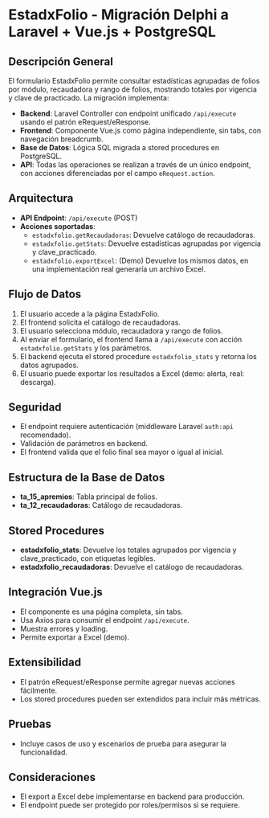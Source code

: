 # EstadxFolio - Migración Delphi a Laravel + Vue.js + PostgreSQL

## Descripción General
El formulario EstadxFolio permite consultar estadísticas agrupadas de folios por módulo, recaudadora y rango de folios, mostrando totales por vigencia y clave de practicado. La migración implementa:

- **Backend**: Laravel Controller con endpoint unificado `/api/execute` usando el patrón eRequest/eResponse.
- **Frontend**: Componente Vue.js como página independiente, sin tabs, con navegación breadcrumb.
- **Base de Datos**: Lógica SQL migrada a stored procedures en PostgreSQL.
- **API**: Todas las operaciones se realizan a través de un único endpoint, con acciones diferenciadas por el campo `eRequest.action`.

## Arquitectura
- **API Endpoint**: `/api/execute` (POST)
- **Acciones soportadas**:
    - `estadxfolio.getRecaudadoras`: Devuelve catálogo de recaudadoras.
    - `estadxfolio.getStats`: Devuelve estadísticas agrupadas por vigencia y clave_practicado.
    - `estadxfolio.exportExcel`: (Demo) Devuelve los mismos datos, en una implementación real generaría un archivo Excel.

## Flujo de Datos
1. El usuario accede a la página EstadxFolio.
2. El frontend solicita el catálogo de recaudadoras.
3. El usuario selecciona módulo, recaudadora y rango de folios.
4. Al enviar el formulario, el frontend llama a `/api/execute` con acción `estadxfolio.getStats` y los parámetros.
5. El backend ejecuta el stored procedure `estadxfolio_stats` y retorna los datos agrupados.
6. El usuario puede exportar los resultados a Excel (demo: alerta, real: descarga).

## Seguridad
- El endpoint requiere autenticación (middleware Laravel `auth:api` recomendado).
- Validación de parámetros en backend.
- El frontend valida que el folio final sea mayor o igual al inicial.

## Estructura de la Base de Datos
- **ta_15_apremios**: Tabla principal de folios.
- **ta_12_recaudadoras**: Catálogo de recaudadoras.

## Stored Procedures
- **estadxfolio_stats**: Devuelve los totales agrupados por vigencia y clave_practicado, con etiquetas legibles.
- **estadxfolio_recaudadoras**: Devuelve el catálogo de recaudadoras.

## Integración Vue.js
- El componente es una página completa, sin tabs.
- Usa Axios para consumir el endpoint `/api/execute`.
- Muestra errores y loading.
- Permite exportar a Excel (demo).

## Extensibilidad
- El patrón eRequest/eResponse permite agregar nuevas acciones fácilmente.
- Los stored procedures pueden ser extendidos para incluir más métricas.

## Pruebas
- Incluye casos de uso y escenarios de prueba para asegurar la funcionalidad.

## Consideraciones
- El export a Excel debe implementarse en backend para producción.
- El endpoint puede ser protegido por roles/permisos si se requiere.
